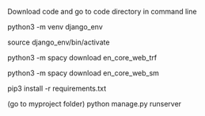 Download code and go to code directory in command line

python3 -m venv django_env

source django_env/bin/activate

<django-admin startproject myproject>

python3 -m spacy download en_core_web_trf

python3 -m spacy download en_core_web_sm

pip3 install -r requirements.txt

(go to myproject folder)
python manage.py runserver
